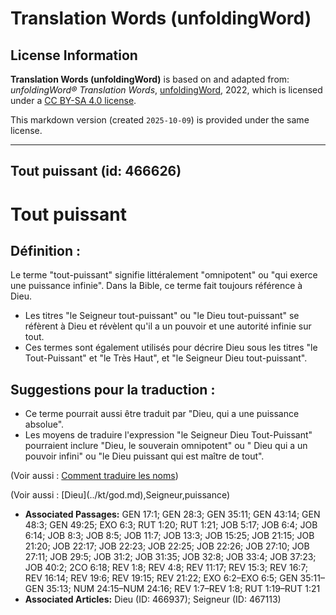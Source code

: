 # Translation Words (unfoldingWord)

## License Information

**Translation Words (unfoldingWord)** is based on and adapted from: _unfoldingWord® Translation Words_, [unfoldingWord](https://unfoldingword.org/utw), 2022, which is licensed under a [CC BY-SA 4.0 license](https://creativecommons.org/licenses/by-sa/4.0/legalcode.en).

This markdown version (created `2025-10-09`) is provided under the same license.



--------------------------------

## Tout puissant (id: 466626)

Tout puissant
=============

Définition :
------------

Le terme "tout\-puissant" signifie littéralement "omnipotent" ou "qui exerce une puissance infinie". Dans la Bible, ce terme fait toujours référence à Dieu.

* Les titres "le Seigneur tout\-puissant" ou "le Dieu tout\-puissant" se réfèrent à Dieu et révèlent qu'il a un pouvoir et une autorité infinie sur tout.
* Ces termes sont également utilisés pour décrire Dieu sous les titres "le Tout\-Puissant" et "le Très Haut", et "le Seigneur Dieu tout\-puissant".

Suggestions pour la traduction :
--------------------------------

* Ce terme pourrait aussi être traduit par "Dieu, qui a une puissance absolue".
* Les moyens de traduire l'expression "le Seigneur Dieu Tout\-Puissant" pourraient inclure "Dieu, le souverain omnipotent" ou " Dieu qui a un pouvoir infini" ou "le Dieu puissant qui est maître de tout".

(Voir aussi : [Comment traduire les noms](rc://fr/ta/man/translate/translate-names))

(Voir aussi : \[Dieu](../kt/god.md),Seigneur,puissance)

* **Associated Passages:** GEN 17:1; GEN 28:3; GEN 35:11; GEN 43:14; GEN 48:3; GEN 49:25; EXO 6:3; RUT 1:20; RUT 1:21; JOB 5:17; JOB 6:4; JOB 6:14; JOB 8:3; JOB 8:5; JOB 11:7; JOB 13:3; JOB 15:25; JOB 21:15; JOB 21:20; JOB 22:17; JOB 22:23; JOB 22:25; JOB 22:26; JOB 27:10; JOB 27:11; JOB 29:5; JOB 31:2; JOB 31:35; JOB 32:8; JOB 33:4; JOB 37:23; JOB 40:2; 2CO 6:18; REV 1:8; REV 4:8; REV 11:17; REV 15:3; REV 16:7; REV 16:14; REV 19:6; REV 19:15; REV 21:22; EXO 6:2–EXO 6:5; GEN 35:11–GEN 35:13; NUM 24:15–NUM 24:16; REV 1:7–REV 1:8; RUT 1:19–RUT 1:21
* **Associated Articles:** Dieu (ID: 466937); Seigneur (ID: 467113)

